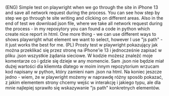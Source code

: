 (ENG) Simple test on playwright when we go through the site in iPhone 13 and save all network request during the process. You can see how step by step we go through te site writing and clicking on different areas. Also in the end of test we download json file, where we take all network request during the process - in my reposytory you can found a code in python which create nice report in html. One more thing - we can use different ways to shows playwright what element we want to select, however I use "js path" - it just works the best for me.
(PL) Prosty test w playwright pokazujący jak można przeklikać się przez stronę na iPhone'ie 13 i jednocześnie zapisać w pliku .json wszystkie żądania sieciowe. W kodzie możesz znaleźć moje komentarze co i gdzie się dzieje w any momencie. Sam .json nie będzie miał dużej wartości dla kliemnta dlatego w moim innym repozytorium wrzucam kod napisany w python, który zamieni nam .json na html. Na koniec jeszcze jedno - wiem, że w playwright możemy w naprawdę różny sposób pokazać, z jakim elementem strony chcemy wejśc w interakcję i jakiego typu, ale dla mnie najlepiej sprawiło się wskazywanie "js path" konkretnych elementów.

